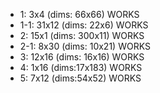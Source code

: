 - 1: 3x4 (dims: 66x66) WORKS
- 1-1: 31x12 (dims: 22x6) WORKS
- 2: 15x1 (dims: 300x11) WORKS
- 2-1: 8x30 (dims: 10x21) WORKS 
- 3: 12x16 (dims: 16x16) WORKS
- 4: 1x16 (dims:17x183) WORKS
- 5: 7x12 (dims:54x52) WORKS
